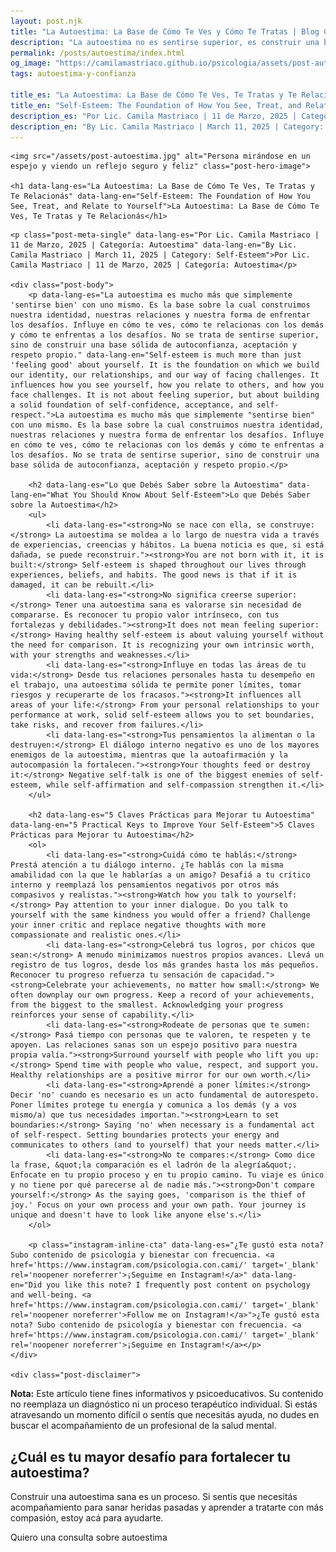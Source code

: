 ```yaml
---
layout: post.njk
title: "La Autoestima: La Base de Cómo Te Ves y Cómo Te Tratas | Blog Camila Mastriaco"
description: "La autoestima no es sentirse superior, es construir una base sólida de autoconfianza y respeto. Descubrí qué es y 5 claves prácticas para empezar a fortalecerla hoy"
permalink: /posts/autoestima/index.html
og_image: "https://camilamastriaco.github.io/psicologia/assets/post-autoestima.jpg"
tags: autoestima-y-confianza

title_es: "La Autoestima: La Base de Cómo Te Ves, Te Tratas y Te Relacionás"
title_en: "Self-Esteem: The Foundation of How You See, Treat, and Relate to Yourself"
description_es: "Por Lic. Camila Mastriaco | 11 de Marzo, 2025 | Categoría: Autoestima"
description_en: "By Lic. Camila Mastriaco | March 11, 2025 | Category: Self-Esteem"
---
```




    <img src="/assets/post-autoestima.jpg" alt="Persona mirándose en un espejo y viendo un reflejo seguro y feliz" class="post-hero-image">
    
    <h1 data-lang-es="La Autoestima: La Base de Cómo Te Ves, Te Tratas y Te Relacionás" data-lang-en="Self-Esteem: The Foundation of How You See, Treat, and Relate to Yourself">La Autoestima: La Base de Cómo Te Ves, Te Tratas y Te Relacionás</h1>
<div id="share-buttons-container"></div>

    <p class="post-meta-single" data-lang-es="Por Lic. Camila Mastriaco | 11 de Marzo, 2025 | Categoría: Autoestima" data-lang-en="By Lic. Camila Mastriaco | March 11, 2025 | Category: Self-Esteem">Por Lic. Camila Mastriaco | 11 de Marzo, 2025 | Categoría: Autoestima</p>
    
    <div class="post-body">
        <p data-lang-es="La autoestima es mucho más que simplemente 'sentirse bien' con uno mismo. Es la base sobre la cual construimos nuestra identidad, nuestras relaciones y nuestra forma de enfrentar los desafíos. Influye en cómo te ves, cómo te relacionas con los demás y cómo te enfrentas a los desafíos. No se trata de sentirse superior, sino de construir una base sólida de autoconfianza, aceptación y respeto propio." data-lang-en="Self-esteem is much more than just 'feeling good' about yourself. It is the foundation on which we build our identity, our relationships, and our way of facing challenges. It influences how you see yourself, how you relate to others, and how you face challenges. It is not about feeling superior, but about building a solid foundation of self-confidence, acceptance, and self-respect.">La autoestima es mucho más que simplemente "sentirse bien" con uno mismo. Es la base sobre la cual construimos nuestra identidad, nuestras relaciones y nuestra forma de enfrentar los desafíos. Influye en cómo te ves, cómo te relacionas con los demás y cómo te enfrentas a los desafíos. No se trata de sentirse superior, sino de construir una base sólida de autoconfianza, aceptación y respeto propio.</p>

        <h2 data-lang-es="Lo que Debés Saber sobre la Autoestima" data-lang-en="What You Should Know About Self-Esteem">Lo que Debés Saber sobre la Autoestima</h2>
        <ul>
            <li data-lang-es="<strong>No se nace con ella, se construye:</strong> La autoestima se moldea a lo largo de nuestra vida a través de experiencias, creencias y hábitos. La buena noticia es que, si está dañada, se puede reconstruir."><strong>You are not born with it, it is built:</strong> Self-esteem is shaped throughout our lives through experiences, beliefs, and habits. The good news is that if it is damaged, it can be rebuilt.</li>
            <li data-lang-es="<strong>No significa creerse superior:</strong> Tener una autoestima sana es valorarse sin necesidad de compararse. Es reconocer tu propio valor intrínseco, con tus fortalezas y debilidades."><strong>It does not mean feeling superior:</strong> Having healthy self-esteem is about valuing yourself without the need for comparison. It is recognizing your own intrinsic worth, with your strengths and weaknesses.</li>
            <li data-lang-es="<strong>Influye en todas las áreas de tu vida:</strong> Desde tus relaciones personales hasta tu desempeño en el trabajo, una autoestima sólida te permite poner límites, tomar riesgos y recuperarte de los fracasos."><strong>It influences all areas of your life:</strong> From your personal relationships to your performance at work, solid self-esteem allows you to set boundaries, take risks, and recover from failures.</li>
            <li data-lang-es="<strong>Tus pensamientos la alimentan o la destruyen:</strong> El diálogo interno negativo es uno de los mayores enemigos de la autoestima, mientras que la autoafirmación y la autocompasión la fortalecen."><strong>Your thoughts feed or destroy it:</strong> Negative self-talk is one of the biggest enemies of self-esteem, while self-affirmation and self-compassion strengthen it.</li>
        </ul>

        <h2 data-lang-es="5 Claves Prácticas para Mejorar tu Autoestima" data-lang-en="5 Practical Keys to Improve Your Self-Esteem">5 Claves Prácticas para Mejorar tu Autoestima</h2>
        <ol>
            <li data-lang-es="<strong>Cuidá cómo te hablás:</strong> Prestá atención a tu diálogo interno. ¿Te hablás con la misma amabilidad con la que le hablarías a un amigo? Desafiá a tu crítico interno y reemplazá los pensamientos negativos por otros más compasivos y realistas."><strong>Watch how you talk to yourself:</strong> Pay attention to your inner dialogue. Do you talk to yourself with the same kindness you would offer a friend? Challenge your inner critic and replace negative thoughts with more compassionate and realistic ones.</li>
            <li data-lang-es="<strong>Celebrá tus logros, por chicos que sean:</strong> A menudo minimizamos nuestros propios avances. Llevá un registro de tus logros, desde los más grandes hasta los más pequeños. Reconocer tu progreso refuerza tu sensación de capacidad."><strong>Celebrate your achievements, no matter how small:</strong> We often downplay our own progress. Keep a record of your achievements, from the biggest to the smallest. Acknowledging your progress reinforces your sense of capability.</li>
            <li data-lang-es="<strong>Rodeate de personas que te sumen:</strong> Pasá tiempo con personas que te valoren, te respeten y te apoyen. Las relaciones sanas son un espejo positivo para nuestra propia valía."><strong>Surround yourself with people who lift you up:</strong> Spend time with people who value, respect, and support you. Healthy relationships are a positive mirror for our own worth.</li>
            <li data-lang-es="<strong>Aprendé a poner límites:</strong> Decir 'no' cuando es necesario es un acto fundamental de autorespeto. Poner límites protege tu energía y comunica a los demás (y a vos mismo/a) que tus necesidades importan."><strong>Learn to set boundaries:</strong> Saying 'no' when necessary is a fundamental act of self-respect. Setting boundaries protects your energy and communicates to others (and to yourself) that your needs matter.</li>
            <li data-lang-es="<strong>No te compares:</strong> Como dice la frase, &quot;la comparación es el ladrón de la alegría&quot;. Enfocate en tu propio proceso y en tu propio camino. Tu viaje es único y no tiene por qué parecerse al de nadie más."><strong>Don't compare yourself:</strong> As the saying goes, 'comparison is the thief of joy.' Focus on your own process and your own path. Your journey is unique and doesn't have to look like anyone else's.</li>
        </ol>
        
        <p class="instagram-inline-cta" data-lang-es="¿Te gustó esta nota? Subo contenido de psicología y bienestar con frecuencia. <a href='https://www.instagram.com/psicologia.con.cami/' target='_blank' rel='noopener noreferrer'>¡Seguime en Instagram!</a>" data-lang-en="Did you like this note? I frequently post content on psychology and well-being. <a href='https://www.instagram.com/psicologia.con.cami/' target='_blank' rel='noopener noreferrer'>Follow me on Instagram!</a>">¿Te gustó esta nota? Subo contenido de psicología y bienestar con frecuencia. <a href='https://www.instagram.com/psicologia.con.cami/' target='_blank' rel='noopener noreferrer'>¡Seguime en Instagram!</a></p>
    </div>
    
    <div class="post-disclaimer">
<p data-lang-es="<strong>Nota:</strong> Este artículo tiene fines informativos y psicoeducativos. Su contenido no reemplaza un diagnóstico ni un proceso terapéutico individual. Si estás atravesando un momento difícil o sentís que necesitás ayuda, no dudes en buscar el acompañamiento de un profesional de la salud mental." data-lang-en="<strong>Disclaimer:</strong> This article is for informational and psychoeducational purposes only. It is not a substitute for a professional diagnosis or an individual therapeutic process. If you are going through a difficult time or feel you need help, do not hesitate to seek support from a mental health professional.">
<strong>Nota:</strong> Este artículo tiene fines informativos y psicoeducativos. Su contenido no reemplaza un diagnóstico ni un proceso terapéutico individual. Si estás atravesando un momento difícil o sentís que necesitás ayuda, no dudes en buscar el acompañamiento de un profesional de la salud mental.
</p>
</div>

<section id="cta-post" class="animate-on-scroll">
        <h2 data-lang-es="¿Cuál es tu mayor desafío para fortalecer tu autoestima?" data-lang-en="What is your biggest challenge in strengthening your self-esteem?">¿Cuál es tu mayor desafío para fortalecer tu autoestima?</h2>
        <p data-lang-es="Construir una autoestima sana es un proceso. Si sentís que necesitás acompañamiento para sanar heridas pasadas y aprender a tratarte con más compasión, estoy acá para ayudarte." data-lang-en="Building healthy self-esteem is a process. If you feel you need support to heal past wounds and learn to treat yourself with more compassion, I'm here to help you.">Construir una autoestima sana es un proceso. Si sentís que necesitás acompañamiento para sanar heridas pasadas y aprender a tratarte con más compasión, estoy acá para ayudarte.</p>
        <a 
            class="btn whatsapp-trigger" 
            data-location="post_autoestima_cta" 
            target="_blank" 
            rel="noopener noreferrer" 
            data-lang-es="Quiero una consulta sobre autoestima" 
            data-lang-en="I want a consultation about self-esteem" 
            data-whatsapp-es="Hola Camila, leí tu nota sobre la autoestima y quisiera consultarte sobre las sesiones." 
            data-whatsapp-en="Hi Camila, I read your note about self-esteem and would like to ask about the sessions." 
        >Quiero una consulta sobre autoestima</a>
    </section>